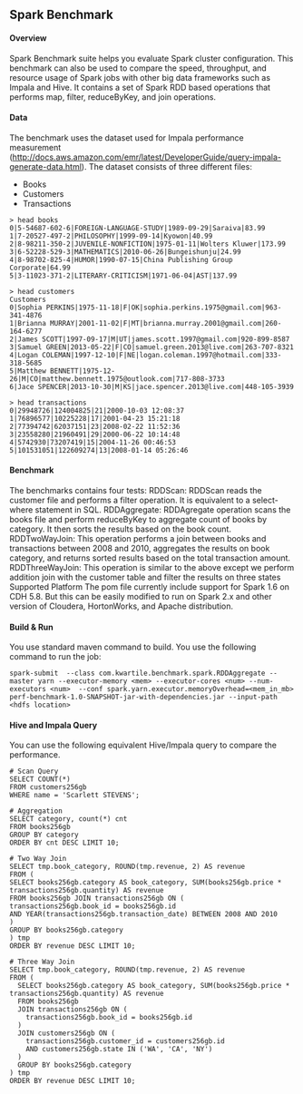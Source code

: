 ## Spark Benchmark

#### Overview
Spark Benchmark suite helps you evaluate Spark cluster configuration.  This benchmark can also be used to compare the speed, throughput, and resource usage of Spark jobs with other big data frameworks such as Impala and Hive. It contains a set of Spark RDD based operations that performs map, filter, reduceByKey, and join operations.

#### Data
The benchmark uses the dataset used for Impala performance measurement (http://docs.aws.amazon.com/emr/latest/DeveloperGuide/query-impala-generate-data.html).  The dataset consists of three different files:
* Books
* Customers
* Transactions

```
> head books
0|5-54687-602-6|FOREIGN-LANGUAGE-STUDY|1989-09-29|Saraiva|83.99
1|7-20527-497-2|PHILOSOPHY|1999-09-14|Kyowon|40.99
2|8-98211-350-2|JUVENILE-NONFICTION|1975-01-11|Wolters Kluwer|173.99
3|6-52228-529-3|MATHEMATICS|2010-06-26|Bungeishunju|24.99
4|8-98702-825-4|HUMOR|1990-07-15|China Publishing Group Corporate|64.99
5|3-11023-371-2|LITERARY-CRITICISM|1971-06-04|AST|137.99
```

```
> head customers
Customers
0|Sophia PERKINS|1975-11-18|F|OK|sophia.perkins.1975@gmail.com|963-341-4876
1|Brianna MURRAY|2001-11-02|F|MT|brianna.murray.2001@gmail.com|260-164-6277
2|James SCOTT|1997-09-17|M|UT|james.scott.1997@gmail.com|920-899-8587
3|Samuel GREEN|2013-05-22|F|CO|samuel.green.2013@live.com|263-707-8321
4|Logan COLEMAN|1997-12-10|F|NE|logan.coleman.1997@hotmail.com|333-318-5685
5|Matthew BENNETT|1975-12-26|M|CO|matthew.bennett.1975@outlook.com|717-808-3733
6|Jace SPENCER|2013-10-30|M|KS|jace.spencer.2013@live.com|448-105-3939
```

```
> head transactions
0|29948726|124004825|21|2000-10-03 12:08:37
1|76896577|10225228|17|2001-04-23 15:21:18
2|77394742|62037151|23|2008-02-22 11:52:36
3|23558280|21960491|29|2000-06-22 10:14:48
4|5742930|73207419|15|2004-11-26 00:46:53
5|101531051|122609274|13|2008-01-14 05:26:46
```
#### Benchmark
The benchmarks contains four tests:
RDDScan: RDDScan reads the customer file and performs a filter operation.  It is equivalent to a select-where statement in SQL.
RDDAggregate: RDDAgregate operation scans the books file and perform reduceByKey to aggregate count of books by category.  It then sorts the results based on the book count.
RDDTwoWayJoin: This operation performs a join between books and transactions between 2008 and 2010, aggregates the results on book category, and returns sorted results based on the total transaction amount.
RDDThreeWayJoin: This operation is similar to the above except we perform addition join with the customer table and filter the results on three states
Supported Platform
The pom file currently include support for Spark 1.6 on CDH 5.8.  But this can be easily modified to run on Spark 2.x and other version of Cloudera, HortonWorks, and Apache distribution.

#### Build & Run
You use standard maven command to build.  You use the following command to run the job:
```
spark-submit  --class com.kwartile.benchmark.spark.RDDAggregate --master yarn --executor-memory <mem> --executor-cores <num> --num-executors <num>  --conf spark.yarn.executor.memoryOverhead=<mem_in_mb> perf-benchmark-1.0-SNAPSHOT-jar-with-dependencies.jar --input-path <hdfs location>
```
#### Hive and Impala Query
You can use the following equivalent Hive/Impala query to compare the performance.

```
# Scan Query
SELECT COUNT(*)
FROM customers256gb
WHERE name = 'Scarlett STEVENS';
```

```
# Aggregation
SELECT category, count(*) cnt
FROM books256gb
GROUP BY category
ORDER BY cnt DESC LIMIT 10;
```

```
# Two Way Join
SELECT tmp.book_category, ROUND(tmp.revenue, 2) AS revenue
FROM (
SELECT books256gb.category AS book_category, SUM(books256gb.price * transactions256gb.quantity) AS revenue
FROM books256gb JOIN transactions256gb ON (
transactions256gb.book_id = books256gb.id
AND YEAR(transactions256gb.transaction_date) BETWEEN 2008 AND 2010
)
GROUP BY books256gb.category
) tmp
ORDER BY revenue DESC LIMIT 10;
```

```
# Three Way Join
SELECT tmp.book_category, ROUND(tmp.revenue, 2) AS revenue
FROM (
  SELECT books256gb.category AS book_category, SUM(books256gb.price * transactions256gb.quantity) AS revenue
  FROM books256gb
  JOIN transactions256gb ON (
    transactions256gb.book_id = books256gb.id
  )
  JOIN customers256gb ON (
    transactions256gb.customer_id = customers256gb.id
    AND customers256gb.state IN ('WA', 'CA', 'NY')
  )
  GROUP BY books256gb.category
) tmp
ORDER BY revenue DESC LIMIT 10;
```

